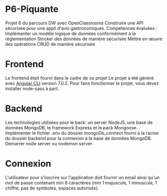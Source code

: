 # P6-Piquante
Projet 6 du parcours DW avec OpenClassrooms
Construire une API sécurisée pour une appli d'avis gastronomiques.
Compétences évaluées : 
Implémenter un modèle logique de données conformément à la réglementation
Stocker des données de manière sécurisée
Mettre en œuvre des opérations CRUD de manière sécurisée

# Frontend
Le frontend était fourni dans le cadre de ce projet
Le projet a été généré avec [Angular CLI](https://github.com/angular/angular-cli) version 7.0.2.
Pour faire fonctionner le projet, vous devez installer node-sass à part.

# Backend
Les technologies utilisées pour le back: un server NodeJS, une base de données MongoDB, le framework Express et le pack Mongoose.
Implémenter le fichier .env du dossier mongoDb_connect fourni à la racine du dossier backend pour la connexion à la base de données MongoDB.
Démarrer node server ou nodemon server.

# Connexion
L'utilisateur pour s'inscrire sur l'application doit fournir un email ainsi qu'un mot de passe contenant min 8 caractères (min 1 majuscule, 1 minuscule, 1 chiffre, pas de symboles, espaces autorisés).